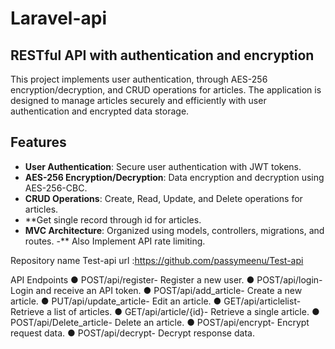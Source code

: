 # Laravel-api

## RESTful API with authentication and encryption

This project implements user authentication, through AES-256 encryption/decryption, and CRUD operations for articles. The application is designed to manage articles securely and efficiently with user authentication and encrypted data storage.

## Features

- **User Authentication**: Secure user authentication with JWT tokens.
- **AES-256 Encryption/Decryption**: Data encryption and decryption using AES-256-CBC.
- **CRUD Operations**: Create, Read, Update, and Delete operations for articles.
- **Get single record through id  for articles.
- **MVC Architecture**: Organized using models, controllers, migrations, and routes.
-** Also Implement API rate limiting.


Repository name 
Test-api
url :https://github.com/passymeenu/Test-api

API Endpoints
 ● POST/api/register- Register a new user.
 ● POST/api/login- Login and receive an API token.
 ● POST/api/add_article- Create a new article.
 ● PUT/api/update_article- Edit an article.
 ● GET/api/articlelist- Retrieve a list of articles.
 ● GET/api/article/{id}- Retrieve a single article.
 ● POST/api/Delete_article- Delete an article.
 ● POST/api/encrypt- Encrypt request data.
 ● POST/api/decrypt- Decrypt response data.
